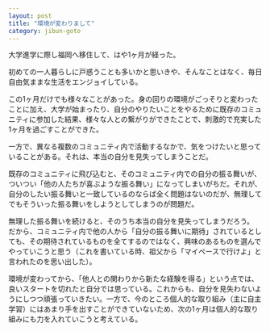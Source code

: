 ```yaml
---
layout: post
title: "環境が変わりまして"
category: jibun-goto
---
```


大学進学に際し福岡へ移住して、はや1ヶ月が経った。

初めての一人暮らしに戸惑うことも多いかと思いきや、そんなことはなく、毎日自由気ままな生活をエンジョイしている。

この1ヶ月だけでも様々なことがあった。身の回りの環境がごっそりと変わったことに加え、大学が始まったり、自分のやりたいことをやるために既存のコミュニティに参加した結果、様々な人との繋がりができたことで、刺激的で充実した1ヶ月を過ごすことができた。

一方で、異なる複数のコミュニティ内で活動するなかで、気をつけたいと思っていることがある。それは、本当の自分を見失ってしまうことだ。

既存のコミュニティに飛び込むと、そのコミュニティ内での自分の振る舞いが、ついつい「他の人たちが喜ぶような振る舞い」になってしまいがちだ。それが、自分のしたい振る舞いと一致しているのならば全く問題はないのだが、無理してでもそういった振る舞いをしようとしてしまうのが問題だ。

無理した振る舞いを続けると、そのうち本当の自分を見失ってしまうだろう。
だから、コミュニティ内で他の人から「自分の振る舞いに期待」されているとしても、その期待されているものを全てするのではなく、興味のあるものを選んでやっていこうと思う（これを書いている時、祖父から「マイペースで行けよ」と言われたのを思い出した）。

環境が変わってから、「他人との関わりから新たな経験を得る」という点では、良いスタートを切れたと自分では思っている。これからも、自分を見失わないようにしつつ頑張っていきたい。一方で、今のところ個人的な取り組み（主に自主学習）にはあまり手を出すことができていないため、次の1ヶ月は個人的な取り組みにも力を入れていこうと考えている。